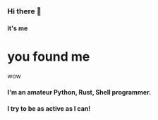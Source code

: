 ### Hi there 👋

#### it's me


# you found me

wow

#### I'm an amateur Python, Rust, Shell programmer.

#### I try to be as active as I can!

